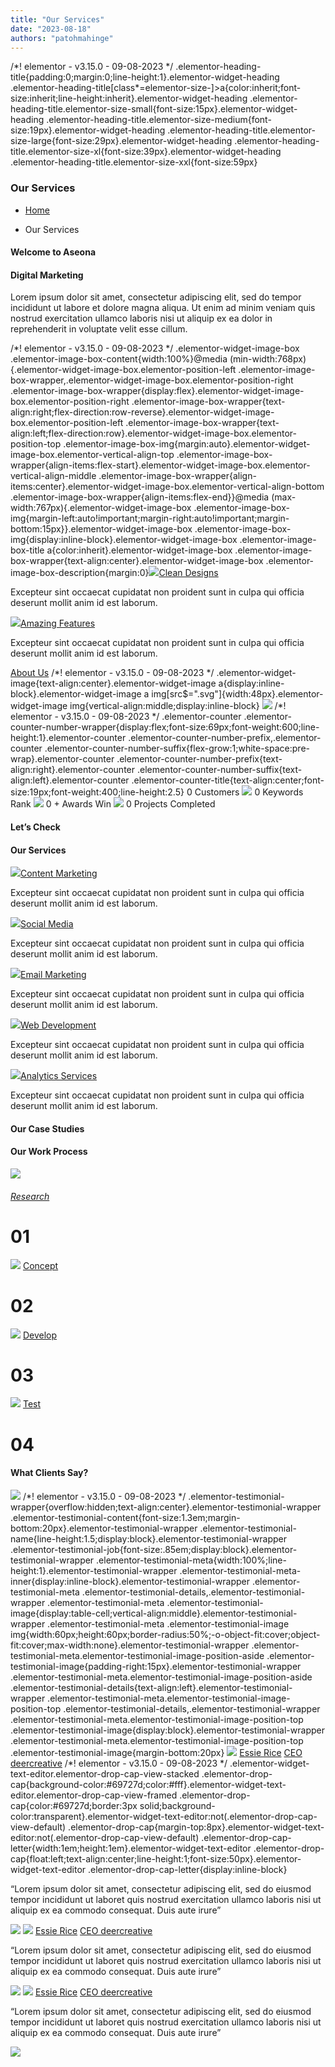 ```yaml
---
title: "Our Services"
date: "2023-08-18"
authors: "patohmahinge"
---
```


/\*! elementor - v3.15.0 - 09-08-2023 \*/ .elementor-heading-title{padding:0;margin:0;line-height:1}.elementor-widget-heading .elementor-heading-title\[class\*=elementor-size-\]>a{color:inherit;font-size:inherit;line-height:inherit}.elementor-widget-heading .elementor-heading-title.elementor-size-small{font-size:15px}.elementor-widget-heading .elementor-heading-title.elementor-size-medium{font-size:19px}.elementor-widget-heading .elementor-heading-title.elementor-size-large{font-size:29px}.elementor-widget-heading .elementor-heading-title.elementor-size-xl{font-size:39px}.elementor-widget-heading .elementor-heading-title.elementor-size-xxl{font-size:59px}

### Our Services

- [Home](#)

- Our Services

#### Welcome to Aseona

#### Digital Marketing

Lorem ipsum dolor sit amet, consectetur adipiscing elit, sed do tempor incididunt ut labore et dolore magna aliqua. Ut enim ad minim veniam quis nostrud exercitation ullamco laboris nisi ut aliquip ex ea dolor in reprehenderit in voluptate velit esse cillum.

/\*! elementor - v3.15.0 - 09-08-2023 \*/ .elementor-widget-image-box .elementor-image-box-content{width:100%}@media (min-width:768px){.elementor-widget-image-box.elementor-position-left .elementor-image-box-wrapper,.elementor-widget-image-box.elementor-position-right .elementor-image-box-wrapper{display:flex}.elementor-widget-image-box.elementor-position-right .elementor-image-box-wrapper{text-align:right;flex-direction:row-reverse}.elementor-widget-image-box.elementor-position-left .elementor-image-box-wrapper{text-align:left;flex-direction:row}.elementor-widget-image-box.elementor-position-top .elementor-image-box-img{margin:auto}.elementor-widget-image-box.elementor-vertical-align-top .elementor-image-box-wrapper{align-items:flex-start}.elementor-widget-image-box.elementor-vertical-align-middle .elementor-image-box-wrapper{align-items:center}.elementor-widget-image-box.elementor-vertical-align-bottom .elementor-image-box-wrapper{align-items:flex-end}}@media (max-width:767px){.elementor-widget-image-box .elementor-image-box-img{margin-left:auto!important;margin-right:auto!important;margin-bottom:15px}}.elementor-widget-image-box .elementor-image-box-img{display:inline-block}.elementor-widget-image-box .elementor-image-box-title a{color:inherit}.elementor-widget-image-box .elementor-image-box-wrapper{text-align:center}.elementor-widget-image-box .elementor-image-box-description{margin:0}[![](https://mahinge.com/wp-content/themes/rehub-theme/images/default/blank.gif)](#)[Clean Designs](#)

Excepteur sint occaecat cupidatat non proident sunt in culpa qui officia deserunt mollit anim id est laborum.

[![](https://mahinge.com/wp-content/themes/rehub-theme/images/default/blank.gif)](#)[Amazing Features](#)

Excepteur sint occaecat cupidatat non proident sunt in culpa qui officia deserunt mollit anim id est laborum.

[About Us](#) /\*! elementor - v3.15.0 - 09-08-2023 \*/ .elementor-widget-image{text-align:center}.elementor-widget-image a{display:inline-block}.elementor-widget-image a img\[src$=".svg"\]{width:48px}.elementor-widget-image img{vertical-align:middle;display:inline-block} ![](https://mahinge.com/wp-content/themes/rehub-theme/images/default/blank.gif) /\*! elementor - v3.15.0 - 09-08-2023 \*/ .elementor-counter .elementor-counter-number-wrapper{display:flex;font-size:69px;font-weight:600;line-height:1}.elementor-counter .elementor-counter-number-prefix,.elementor-counter .elementor-counter-number-suffix{flex-grow:1;white-space:pre-wrap}.elementor-counter .elementor-counter-number-prefix{text-align:right}.elementor-counter .elementor-counter-number-suffix{text-align:left}.elementor-counter .elementor-counter-title{text-align:center;font-size:19px;font-weight:400;line-height:2.5} 0 Customers ![](https://mahinge.com/wp-content/themes/rehub-theme/images/default/blank.gif) 0 Keywords Rank ![](https://mahinge.com/wp-content/themes/rehub-theme/images/default/blank.gif) 0 + Awards Win ![](https://mahinge.com/wp-content/themes/rehub-theme/images/default/blank.gif) 0 Projects Completed

#### Let’s Check

#### Our Services

[![](https://mahinge.com/wp-content/themes/rehub-theme/images/default/blank.gif)](#)[Content Marketing](#)

Excepteur sint occaecat cupidatat non proident sunt in culpa qui officia deserunt mollit anim id est laborum.

[![](https://mahinge.com/wp-content/themes/rehub-theme/images/default/blank.gif)](#)[Social Media](#)

Excepteur sint occaecat cupidatat non proident sunt in culpa qui officia deserunt mollit anim id est laborum.

[![](https://mahinge.com/wp-content/themes/rehub-theme/images/default/blank.gif)](#)[Email Marketing](#)

Excepteur sint occaecat cupidatat non proident sunt in culpa qui officia deserunt mollit anim id est laborum.

[![](https://mahinge.com/wp-content/themes/rehub-theme/images/default/blank.gif)](#)[Web Development](#)

Excepteur sint occaecat cupidatat non proident sunt in culpa qui officia deserunt mollit anim id est laborum.

[![](https://mahinge.com/wp-content/themes/rehub-theme/images/default/blank.gif)](#)[Analytics Services](#)

Excepteur sint occaecat cupidatat non proident sunt in culpa qui officia deserunt mollit anim id est laborum.

#### Our Case Studies

#### Our Work Process

![](https://mahinge.com/wp-content/themes/rehub-theme/images/default/blank.gif)

###### [Research](#)

# 01

![](https://mahinge.com/wp-content/themes/rehub-theme/images/default/blank.gif) [Concept](#)

# 02

![](https://mahinge.com/wp-content/themes/rehub-theme/images/default/blank.gif) [Develop](#)

# 03

![](https://mahinge.com/wp-content/themes/rehub-theme/images/default/blank.gif) [Test](#)

# 04

#### What Clients Say?

![](https://mahinge.com/wp-content/themes/rehub-theme/images/default/blank.gif) /\*! elementor - v3.15.0 - 09-08-2023 \*/ .elementor-testimonial-wrapper{overflow:hidden;text-align:center}.elementor-testimonial-wrapper .elementor-testimonial-content{font-size:1.3em;margin-bottom:20px}.elementor-testimonial-wrapper .elementor-testimonial-name{line-height:1.5;display:block}.elementor-testimonial-wrapper .elementor-testimonial-job{font-size:.85em;display:block}.elementor-testimonial-wrapper .elementor-testimonial-meta{width:100%;line-height:1}.elementor-testimonial-wrapper .elementor-testimonial-meta-inner{display:inline-block}.elementor-testimonial-wrapper .elementor-testimonial-meta .elementor-testimonial-details,.elementor-testimonial-wrapper .elementor-testimonial-meta .elementor-testimonial-image{display:table-cell;vertical-align:middle}.elementor-testimonial-wrapper .elementor-testimonial-meta .elementor-testimonial-image img{width:60px;height:60px;border-radius:50%;-o-object-fit:cover;object-fit:cover;max-width:none}.elementor-testimonial-wrapper .elementor-testimonial-meta.elementor-testimonial-image-position-aside .elementor-testimonial-image{padding-right:15px}.elementor-testimonial-wrapper .elementor-testimonial-meta.elementor-testimonial-image-position-aside .elementor-testimonial-details{text-align:left}.elementor-testimonial-wrapper .elementor-testimonial-meta.elementor-testimonial-image-position-top .elementor-testimonial-details,.elementor-testimonial-wrapper .elementor-testimonial-meta.elementor-testimonial-image-position-top .elementor-testimonial-image{display:block}.elementor-testimonial-wrapper .elementor-testimonial-meta.elementor-testimonial-image-position-top .elementor-testimonial-image{margin-bottom:20px} [![](https://mahinge.com/wp-content/themes/rehub-theme/images/default/blank.gif)](#) [Essie Rice](#) [CEO deercreative](#) /\*! elementor - v3.15.0 - 09-08-2023 \*/ .elementor-widget-text-editor.elementor-drop-cap-view-stacked .elementor-drop-cap{background-color:#69727d;color:#fff}.elementor-widget-text-editor.elementor-drop-cap-view-framed .elementor-drop-cap{color:#69727d;border:3px solid;background-color:transparent}.elementor-widget-text-editor:not(.elementor-drop-cap-view-default) .elementor-drop-cap{margin-top:8px}.elementor-widget-text-editor:not(.elementor-drop-cap-view-default) .elementor-drop-cap-letter{width:1em;height:1em}.elementor-widget-text-editor .elementor-drop-cap{float:left;text-align:center;line-height:1;font-size:50px}.elementor-widget-text-editor .elementor-drop-cap-letter{display:inline-block}

“Lorem ipsum dolor sit amet, consectetur adipiscing elit, sed do eiusmod tempor incididunt ut laboret quis nostrud exercitation ullamco laboris nisi ut aliquip ex ea commodo consequat. Duis aute irure”

![](https://mahinge.com/wp-content/themes/rehub-theme/images/default/blank.gif) [![](https://mahinge.com/wp-content/themes/rehub-theme/images/default/blank.gif)](#) [Essie Rice](#) [CEO deercreative](#)

“Lorem ipsum dolor sit amet, consectetur adipiscing elit, sed do eiusmod tempor incididunt ut laboret quis nostrud exercitation ullamco laboris nisi ut aliquip ex ea commodo consequat. Duis aute irure”

![](https://mahinge.com/wp-content/themes/rehub-theme/images/default/blank.gif) [![](https://mahinge.com/wp-content/themes/rehub-theme/images/default/blank.gif)](#) [Essie Rice](#) [CEO deercreative](#)

“Lorem ipsum dolor sit amet, consectetur adipiscing elit, sed do eiusmod tempor incididunt ut laboret quis nostrud exercitation ullamco laboris nisi ut aliquip ex ea commodo consequat. Duis aute irure”

![](https://mahinge.com/wp-content/themes/rehub-theme/images/default/blank.gif)
